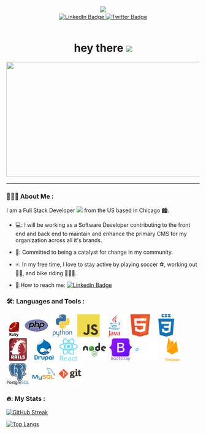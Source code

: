 <div id="header" align="center">
    <img src="https://media.giphy.com/media/M9gbBd9nbDrOTu1Mqx/giphy.gif" width="100"/>
    <div id="badges">
        <a href="https://www.linkedin.com/in/josemontesdeocamorfin/">
            <img src="https://img.shields.io/badge/LinkedIn-blue?style=for-the-badge&logo=linkedin&logoColor=white" alt="LinkedIn Badge"/>
        </a>
        <a href="https://x.com/jose_mdom">
            <img src="https://img.shields.io/badge/Twitter-blue?style=for-the-badge&logo=twitter&logoColor=white" alt="Twitter Badge"/>
        </a>
    </div>
    <img src="https://komarev.com/ghpvc/?username=josemdo&style=flat-square&color=blue" alt=""/>
    <h1>
        hey there
        <img src="https://media.giphy.com/media/hvRJCLFzcasrR4ia7z/giphy.gif" width="30px"/>
    </h1>
    <div align="center">
    <img src="https://media.giphy.com/media/dWesBcTLavkZuG35MI/giphy.gif" width="600" height="300"/>
    </div>
</div>

---

### 👨🏻‍💻 About Me :
I am a Full Stack Developer <img src="https://media.giphy.com/media/WUlplcMpOCEmTGBtBW/giphy.gif" width="30"> from the US based in Chicago 🏙️.


- 💻: I will be working as a Software Developer contributing to the front end and back end to maintain and enhance the primary CMS for my organization across all it's brands.

- 🌱: Committed to being a catalyst for change in my community.

- ⚡️: In my free time, I love to stay active by playing soccer ⚽️, working out 🏋🏻, and bike riding 🚴🏻‍♂️. 

- 📧:How to reach me: [![Linkedin Badge](https://img.shields.io/badge/-Jose-blue?style=flat&logo=Linkedin&logoColor=white)](https://www.linkedin.com/in/josemontesdeocamorfin/)


### 🛠️: Languages and Tools :

<div>
  <img src="https://github.com/devicons/devicon/blob/master/icons/ruby/ruby-original-wordmark.svg" title="Ruby" alt="Ruby" width="40" height="40"/>&nbsp;
  <img src="https://github.com/devicons/devicon/blob/master/icons/php/php-original.svg" title="PHP" alt="PHP" width="60" height="60"/>&nbsp;
  <img src="https://github.com/devicons/devicon/blob/master/icons/python/python-original-wordmark.svg" title="Python" alt="Python " width="60" height="60"/>&nbsp;
  <img src="https://github.com/devicons/devicon/blob/master/icons/javascript/javascript-original.svg" title="JavaScript" alt="JavaScript" width="60" height="60"/>&nbsp;
  <img src="https://github.com/devicons/devicon/blob/master/icons/java/java-original-wordmark.svg" title="Java" alt="Java" width="60" height="60"/>&nbsp;
  <img src="https://github.com/devicons/devicon/blob/master/icons/html5/html5-original.svg" title="HTML5" alt="HTML" width="60" height="60"/>&nbsp;
  <img src="https://github.com/devicons/devicon/blob/master/icons/css3/css3-plain-wordmark.svg"  title="CSS3" alt="CSS" width="60" height="60"/>&nbsp;
  <img src="https://github.com/devicons/devicon/blob/master/icons/rails/rails-original-wordmark.svg" title="Rails" alt="Rails" width="60" height="60"/>&nbsp;
  <img src="https://github.com/devicons/devicon/blob/master/icons/drupal/drupal-original-wordmark.svg" title="Drupal" **alt="Drupal" width="60" height="60"/>
  <img src="https://github.com/devicons/devicon/blob/master/icons/react/react-original-wordmark.svg" title="React" alt="React" width="60" height="60"/>&nbsp;
  <img src="https://github.com/devicons/devicon/blob/master/icons/nodejs/nodejs-original-wordmark.svg" title="NodeJS" alt="NodeJS" width="60" height="60"/>&nbsp;
  <img src="https://github.com/devicons/devicon/blob/master/icons/bootstrap/bootstrap-original-wordmark.svg" title="Bootstrap" alt="Bootstrap" width="60" height="60"/>&nbsp;
  <img src="https://github.com/devicons/devicon/blob/master/icons/tailwindcss/tailwindcss-original-wordmark.svg" title="TailwindCSS" alt="TailwindCSS" width="60" height="60"/>&nbsp;
  <img src="https://github.com/devicons/devicon/blob/master/icons/firebase/firebase-plain-wordmark.svg" title="Firebase" alt="Firebase" width="60" height="60"/>&nbsp;
  <img src="https://github.com/devicons/devicon/blob/master/icons/postgresql/postgresql-original-wordmark.svg" title="Postgresql"  alt="Postgresql" width="60" height="60"/>&nbsp;
  <img src="https://github.com/devicons/devicon/blob/master/icons/mysql/mysql-original-wordmark.svg" title="MySQL"  alt="MySQL" width="60" height="60"/>&nbsp;
  <img src="https://github.com/devicons/devicon/blob/master/icons/git/git-original-wordmark.svg" title="Git" **alt="Git" width="60" height="60"/>
</div>


### 🔥: My Stats :

[![GitHub Streak](https://github-readme-streak-stats.herokuapp.com?user=josemdo&theme=dark)](https://git.io/streak-stats)


[![Top Langs](https://github-readme-stats.vercel.app/api/top-langs/?username=josemdo&layout=compact&theme=vision-friendly-dark)](https://github.com/anuraghazra/github-readme-stats)
